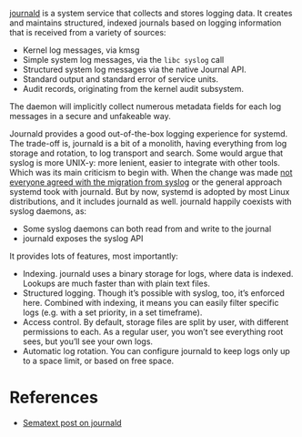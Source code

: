 [journald](https://www.freedesktop.org/software/systemd/man/latest/systemd-journald.service.html) is a system service that collects and stores logging data. It creates and maintains structured, indexed journals based on logging information that is received from a variety of sources:

- Kernel log messages, via kmsg
- Simple system log messages, via the `libc syslog` call
- Structured system log messages via the native Journal API.
- Standard output and standard error of service units.
- Audit records, originating from the kernel audit subsystem.

The daemon will implicitly collect numerous metadata fields for each log messages in a secure and unfakeable way.

Journald provides a good out-of-the-box logging experience for systemd. The trade-off is, journald is a bit of a monolith, having everything from log storage and rotation, to log transport and search. Some would argue that syslog is more UNIX-y: more lenient, easier to integrate with other tools. Which was its main criticism to begin with. When the change was made [not everyone agreed with the migration from syslog](https://rainer.gerhards.net/2013/05/rsyslog-vs-systemd-journal.html) or the general approach systemd took with journald. But by now, systemd is adopted by most Linux distributions, and it includes journald as well. journald happily coexists with syslog daemons, as:

- Some syslog daemons can both read from and write to the journal
- journald exposes the syslog API

It provides lots of features, most importantly:

- Indexing. journald uses a binary storage for logs, where data is indexed. Lookups are much faster than with plain text files.
- Structured logging. Though it’s possible with syslog, too, it’s enforced here. Combined with indexing, it means you can easily filter specific logs (e.g. with a set priority, in a set timeframe).
- Access control. By default, storage files are split by user, with different permissions to each. As a regular user, you won’t see everything root sees, but you’ll see your own logs.
- Automatic log rotation. You can configure journald to keep logs only up to a space limit, or based on free space.

# References

- [Sematext post on journald](https://sematext.com/blog/journald-logging-tutorial/#journald-vs-syslog)
